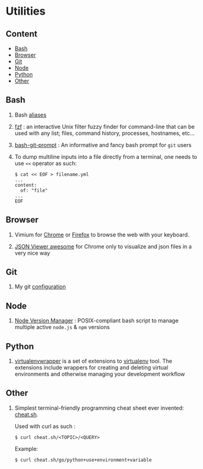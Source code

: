 # Utilities

## Content
* [Bash](#bash)
* [Browser](#browser)
* [Git](#git)
* [Node](#node)
* [Python](#python)
* [Other](#other)

## Bash
<ol>
<li>

 Bash [aliases](./.bash_aliases)

<li>

 [fzf](https://github.com/junegunn/fzf) : an interactive Unix filter fuzzy finder for command-line that can be used with any list; files, command history, processes, hostnames, etc...

<li>

 [bash-git-prompt](https://github.com/magicmonty/bash-git-prompt) : An informative and fancy bash prompt for `git` users

<li>

To dump multiline inputs into a file directly from a terminal, one needs to use `<<` operator as such:
```
$ cat << EOF > filename.yml
...
content:
  of: "file"
...
EOF
```

</ol>

## Browser
<ol>
<li>

 Vimium for [Chrome](http://vimium.github.io/) or [Firefox](https://addons.mozilla.org/fr/firefox/addon/vimium-ff/) to browse the web with your keyboard. 

<li>

 [JSON Viewer awesome](https://chrome.google.com/webstore/detail/json-viewer-awesome/iemadiahhbebdklepanmkjenfdebfpfe) for Chrome only to visualize and json files in a very nice way

</ol>

## Git
<ol>
<li> 

My git [configuration](./.gitconfig)
</ol>

## Node
<ol>
<li> 

[Node Version Manager](https://github.com/nvm-sh/nvm) : POSIX-compliant bash script to manage multiple active `node.js` & `npm` versions
</ol>

## Python
<ol>
<li> 

[virtualenvwrapper](https://virtualenvwrapper.readthedocs.io/en/latest/) is a set of extensions to [virtualenv](https://virtualenv.pypa.io/en/latest/) tool. The extensions include wrappers for creating and deleting virtual environments and otherwise managing your development workflow
</ol>

## Other
<ol>
<li>

Simplest terminal-friendly programming cheat sheet ever invented: [cheat.sh](https://cheat.sh/).
    
Used with curl as such : 
    
```
$ curl cheat.sh/<TOPIC>/<QUERY>
```

Example: 

```
$ curl cheat.sh/go/python+use+environment+variable
```

</ol>
